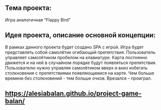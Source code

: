 ## Тема проекта:

Игра аналогичная “Flappy Bird”
## Идея проекта, описание основной концепции:

В рамках данного проекта будет создано SPA с игрой. Игра будет представлять собой самолётик огибающий препятствия. Пользователь управляет самолётиком пробелом на клавиатуре. Карта постоянно движется и на ней в случайном порядке будут появляться препятствия. Пользователю нужно управляя самолётиком вверх и вниз избегать столкновения с препятствиями появляющимися на карте. Чем больше времени без столкновений - тем больше очков. Врезался  – проиграл.
## https://alesiabalan.github.io/project-game-balan/
